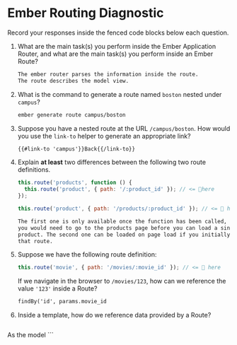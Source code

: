 # Ember Routing Diagnostic

Record your responses inside the fenced code blocks below each question.

1.  What are the main task(s) you perform inside the Ember Application Router,
    and what are the main task(s) you perform inside an Ember Route?

    ```md
    The ember router parses the information inside the route.
    The route describes the model view.
    ```

1.  What is the command to generate a route named `boston` nested under
    `campus`?

    ```md
    ember generate route campus/boston
    ```

1.  Suppose you have a nested route at the URL `/campus/boston`. How would you
    use the `link-to` helper to generate an appropriate link?

    ```md
    {{#link-to 'campus'}}Back{{/link-to}}

    ```

1.  Explain **at least** two differences between the following two route
    definitions.

    ```js
    this.route('products', function () {
      this.route('product', { path: '/:product_id' }); // <= 👀here
    });

    this.route('product', { path: '/products/:product_id' }); // <= 👀 here
    ```

    ```md
    The first one is only available once the function has been called, so
    you would need to go to the products page before you can load a single
    product. The second one can be loaded on page load if you initially go to
    that route.
    ```

1.  Suppose we have the following route definition:

    ```js
    this.route('movie', { path: '/movies/:movie_id' }); // <= 👀 here
    ```

    If we navigate in the browser to `/movies/123`, how can we reference the
    value `'123'` inside a Route?

    ```md
    findBy('id', params.movie_id
    ```

1.  Inside a template, how do we reference data provided by a Route?

    ```md
   As the model
    ```

